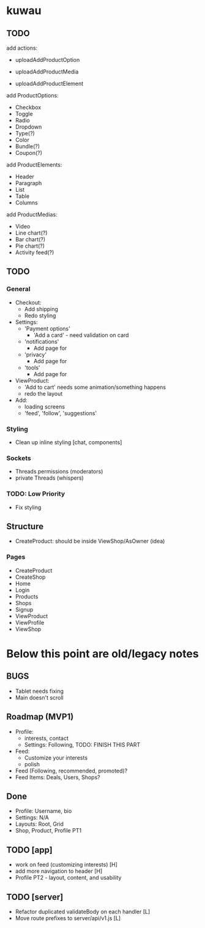 # kuwau

## TODO

add actions:

- uploadAddProductOption

- uploadAddProductMedia

- uploadAddProductElement

add ProductOptions:
- Checkbox
- Toggle
- Radio
- Dropdown
- Type(?)
- Color
- Bundle(?)
- Coupon(?)

add ProductElements:
- Header
- Paragraph
- List
- Table
- Columns

add ProductMedias:
- Video
- Line chart(?)
- Bar chart(?)
- Pie chart(?)
- Activity feed(?)

## TODO

### General

- Checkout:
  - Add shipping
  - Redo styling
- Settings:
  - 'Payment options'
    - 'Add a card' - need validation on card
  - 'notifications'
    - Add page for
  - 'privacy'
    - Add page for
  - 'tools'
    - Add page for
- ViewProduct:
  - 'Add to cart' needs some animation/something happens
  - redo the layout
- Add:
  - loading screens
  - 'feed', 'follow', 'suggestions'

### Styling

- Clean up inline styling [chat, components]

### Sockets

- Threads permissions (moderators)
- private Threads (whispers)

### TODO: Low Priority

- Fix styling

## Structure

- CreateProduct: should be inside ViewShop/AsOwner (idea)

### Pages

- CreateProduct
- CreateShop
- Home
- Login
- Products
- Shops
- Signup
- ViewProduct
- ViewProfile
- ViewShop

# Below this point are old/legacy notes

## BUGS

- Tablet needs fixing
- Main doesn't scroll

## Roadmap (MVP1)

- Profile:
  - interests, contact
  - Settings: Following, TODO: FINISH THIS PART
- Feed:
  - Customize your interests
  - polish
- Feed (Following, recommended, promoted)?
- Feed Items: Deals, Users, Shops?

## Done

- Profile: Username, bio
- Settings: N/A
- Layouts: Root, Grid
- Shop, Product, Profile PT1

## TODO [app]
- work on feed (customizing interests) [H]
- add more navigation to header [H]
- Profile PT2 - layout, content, and usability

## TODO [server]

* Refactor duplicated validateBody on each handler [L]
* Move route prefixes to server/api/v1.js [L]
